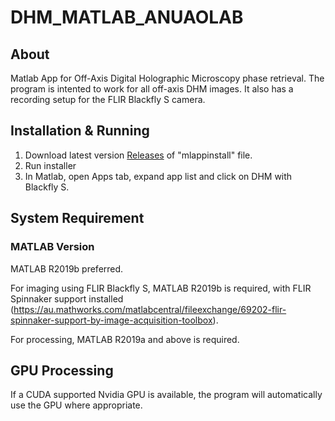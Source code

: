 # DHM_MATLAB_ANUAOLAB

## About

Matlab App for Off-Axis Digital Holographic Microscopy phase retrieval. The program is intented to work for all off-axis DHM images. It also has a recording setup for the FLIR Blackfly S camera.

## Installation & Running

1. Download latest version [Releases](https://github.com/PurelyWhite/DHM_MATLAB_ANUAOLAB/releases) of "mlappinstall" file.
2. Run installer
3. In Matlab, open Apps tab, expand app list and click on DHM with Blackfly S.

## System Requirement
### MATLAB Version
MATLAB R2019b preferred.

For imaging using FLIR Blackfly S, MATLAB R2019b is required, with FLIR Spinnaker support installed (https://au.mathworks.com/matlabcentral/fileexchange/69202-flir-spinnaker-support-by-image-acquisition-toolbox).

For processing, MATLAB R2019a and above is required.

## GPU Processing

If a CUDA supported Nvidia GPU is available, the program will automatically use the GPU where appropriate.
